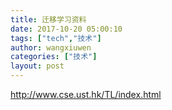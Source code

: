```yaml
---
title: 迁移学习资料
date: 2017-10-20 05:00:10
tags: ["tech","技术"]
author: wangxiuwen
categories: ["技术"]
layout: post
---
```


http://www.cse.ust.hk/TL/index.html